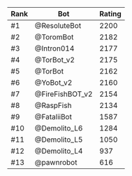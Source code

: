 Rank|Bot|Rating
---|---|---
#1|@ResoluteBot|2200
#2|@ToromBot|2182
#3|@Intron014|2177
#4|@TorBot_v2|2175
#5|@TorBot|2162
#6|@YoBot_v2|2160
#7|@FireFishBOT_v2|2154
#8|@RaspFish|2134
#9|@FataliiBot|1587
#10|@Demolito_L6|1284
#11|@Demolito_L5|1050
#12|@Demolito_L4|937
#13|@pawnrobot|616
